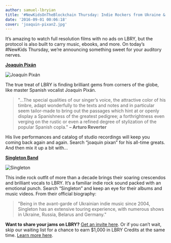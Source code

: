 ```yaml
---
author: samuel-lbryian
title: '#NewKidsOnTheBlockchain Thursday: Indie Rockers from Ukraine & Classical Singing de la Spain'
date: '2016-09-01 00:06:18'
cover: 'joaquin-pixan2.jpg'
---
```

It’s amazing to watch full resolution films with no ads on LBRY, but the protocol is also built to carry music, ebooks, and more. On today’s #NewKids Thursday, we’re announcing something sweet for your auditory nerves.

**[Joaquín Pixán](http://www.joaquinpixan.com/)** 

![Joaquín Pixán](/img/news/joaquin-pixan.png)

The true treat of LBRY is finding brilliant gems from corners of the globe, like master Spanish vocalist Joaquín Pixán.

> "...The special qualities of our singer’s voice, the attractive color of his timbre, adapt wonderfully to the texts and notes and in particular seem tailor-made to bring out the passages which hint at or openly display a Spanishness of the greatest pedigree; a forthrightness even verging on the rustic or even a refined degree of stylization of the popular Spanish copla."
**– Arturo Reverter**

His live performances and catalog of studio recordings will keep you coming back again and again. Search “joaquin pixan” for his all-time greats. And then mix it up a bit with...

**[Singleton Band](http://singleton.com.ua)**

![Singleton](/img/news/singleton-band.png)

This indie rock outfit of more than a decade brings their soaring crescendos and brilliant vocals to LBRY. It’s a familiar indie rock sound packed with an emotional punch. Search “Singleton” and keep an eye for their albums and music videos. From their official biography:


> "Being in the avant-garde of Ukrainian indie music since 2004, Singleton has an extensive touring experience, with numerous shows in Ukraine, Russia, Belarus and Germany."

**Want to share your jams on LBRY?** [Get an invite here](https://lbry.io/get). Or if you can’t wait, skip our waiting list for a chance to earn $1,000 in LBRY Credits at the same time. [Learn more here](https://lbry.io/publish).
